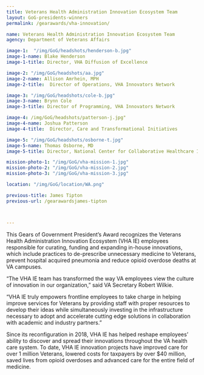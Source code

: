 ```yaml
---
title: Veterans Health Administration Innovation Ecosystem Team
layout: GoG-presidents-winners
permalink: /gearawards/vha-innovation/

name: Veterans Health Administration Innovation Ecosystem Team
agency: Department of Veterans Affairs

image-1:  "/img/GoG/headshots/henderson-b.jpg"
image-1-name: Blake Henderson
image-1-title: Director, VHA Diffusion of Excellence

image-2: "/img/GoG/headshots/aa.jpg"
image-2-name: Allison Amrhein, MPH
image-2-title:  Director of Operations, VHA Innovators Network

image-3: "/img/GoG/headshots/cole-b.jpg"
image-3-name: Brynn Cole
image-3-title: Director of Programming, VHA Innovators Network

image-4: /img/GoG/headshots/patterson-j.jpg"
image-4-name: Joshua Patterson
image-4-title:  Director, Care and Transformational Initiatives

image-5: "/img/GoG/headshots/osborne-t.jpg"
image-5-name: Thomas Osborne, MD
image-5-title: Director, National Center for Collaborative Healthcare Innovation

mission-photo-1: "/img/GoG/vha-mission-1.jpg"
mission-photo-2: "/img/GoG/vha-mission-2.jpg"
mission-photo-3: "/img/GoG/vha-mission-3.jpg"

location: "/img/GoG/location/WA.png"

previous-title: James Tipton
previous-url: /gearawardsjames-tipton



---
```


This Gears of Government President’s Award recognizes the Veterans Health Administration Innovation Ecosystem (VHA IE) employees responsible for curating, funding and expanding in-house innovations, which include practices to de-prescribe unnecessary medicine to Veterans, prevent hospital acquired pneumonia and reduce opioid overdose deaths at VA campuses.

“The VHA IE team has transformed the way VA employees view the culture of innovation in our organization,” said VA Secretary Robert Wilkie.
<div class="testimonial-blockquote">
  <p>“VHA IE truly empowers frontline employees to take charge in helping improve services for Veterans by providing staff with proper resources to develop their ideas while simultaneously investing in the infrastructure necessary to adopt and accelerate cutting edge solutions in collaboration with academic and industry partners.”</p>
</div>  

Since its reconfiguration in 2018, VHA IE has helped reshape employees’ ability to discover and spread their innovations throughout the VA health care system. To date, VHA IE innovation projects have improved care for over 1 million Veterans, lowered costs for taxpayers by over $40 million, saved lives from opioid overdoses and advanced care for the entire field of medicine.

